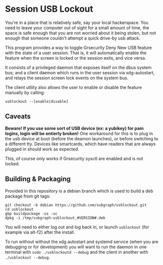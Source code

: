 # Session USB Lockout

You're in a place that is relatively safe, say your local hackerspace.
You need to leave your computer out of sight for a small amount of time,
the space is safe enough that you are not worried about it being stolen,
but not enough that someone couldn't attempt a quick drive-by usb attack.

This program provides a way to toggle Grsecurity Deny New USB feature with the state of a user session.
That is, it will automatically enable the feature when the screen is locked or the session exits, and vice versa.

It consists of a privileged daemon that exposes itself on the dbus system bus;
and a client daemon which runs in the user session via xdg-autostart, and relays the session screen lock events on the system bus.

The client utility also allows the user to enable or disable the feature manually by calling:

	usblockout --[enable|disable]

## Caveats

**Beware! If you use some sort of USB device (ex: a yubikey) for pam logins, login will be entierly broken!**
One workaround for this is to plug in the usb device at boot (before the deamon launches), or before switching to a different tty.
Devices like smartcards, which have readers that are always plugged in should work as expected.

This, of course only works if Grsecurity sysctl are enabled and is not locked.

## Building & Packaging

Provided in this repository is a debian branch which is used to build a deb package from git tags:

	git checkout -b debian https://github.com/subgraph/usblockout.git
	cd usblockout
	gbp buildpackage -us -uc
	dpkg -i /tmp/subgraph-usblockout_#VERSION#.deb

You will need to either log out and log back in, or launch `usblockout` (for example via alt-f2) after the install.

To run without without the xdg autostart and systemd service (when you are debugging or for development) you will want to run the daemon in one terminal with `sudo ./usblockoutd --debug` and the client in another with `./usblockout --debug`.
